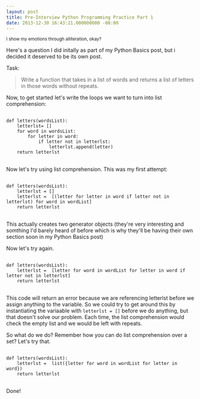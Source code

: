 ```yaml
---
layout: post
title: Pre-Interview Python Programming Practice Part 1
date: 2013-12-30 16:43:21.000000000 -08:00
---
```

<small> I show my emotions through alliteration, okay?</small>

Here's a question I did initally as part of my Python Basics post, but i decided it deserved to be its own post.


Task:

> Write a function that takes in a list of words and returns a list of letters in those words without repeats.

Now, to get started let's write the loops we want to turn into list comprehension:

<pre> <code>
def letters(wordsList):
	letterlst= []
	for word in wordsList:
    	for letter in word:
        	if letter not in letterlst:
            	letterlst.append(letter)
    return letterlst
</code> </pre>

Now let's try using list comprehension. This was my first attempt:

<pre> <code>
def letters(wordsList):
	letterlst = []
	letterlst =  [(letter for letter in word if letter not in letterlst) for word in wordList]
    return letterlst
</code> </pre>

This actually creates two generator objects (they're very interesting and somthing I'd barely heard of before which is why they'll be having their own section soon in my Python Basics post)

Now let's try again. 
<pre> <code>
def letters(wordsList):
	letterlst =  [letter for word in wordList for letter in word if letter not in letterlst]
    return letterlst 
</code> </pre>

This code will return an error because we are referencing letterlst before we assign anything to the variable. So we could try to get around this by instantiating the variaable with `letterlst = []` before we do anything, but that doesn't solve our problem. Each time, the list comprehension would check the empty list and we would be left with repeats. 

So what do we do? Remember how you can do list comprehension over a set? Let's try that.

<pre> <code>
def letters(wordsList):
	letterlst =  list({letter for word in wordList for letter in word})
    return letterlst 
</code> </pre>
 
 Done!

